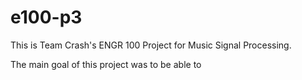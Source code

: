 # e100-p3

This is Team Crash's ENGR 100 Project for Music Signal Processing.

The main goal of this project was to be able to 